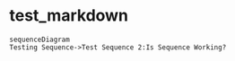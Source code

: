 # test_markdown

```mermaid
sequenceDiagram
Testing Sequence->Test Sequence 2:Is Sequence Working?

```
